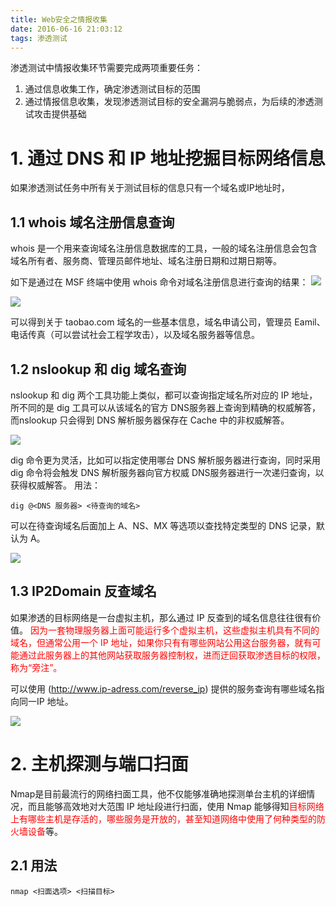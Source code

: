 ```yaml
---
title: Web安全之情报收集
date: 2016-06-16 21:03:12
tags: 渗透测试
---
```


渗透测试中情报收集环节需要完成两项重要任务：
1. 通过信息收集工作，确定渗透测试目标的范围
2. 通过情报信息收集，发现渗透测试目标的安全漏洞与脆弱点，为后续的渗透测试攻击提供基础

<!-- more -->
# 1. 通过 DNS 和 IP 地址挖掘目标网络信息
如果渗透测试任务中所有关于测试目标的信息只有一个域名或IP地址时，
## 1.1 whois 域名注册信息查询
whois 是一个用来查询域名注册信息数据库的工具，一般的域名注册信息会包含域名所有者、服务商、管理员邮件地址、域名注册日期和过期日期等。

如下是通过在 MSF 终端中使用 whois 命令对域名注册信息进行查询的结果：
![](https://ww2.sinaimg.cn/large/005CA6ZCjw1f4xenjqm3wj30i60cxacj.jpg)

![](https://ww3.sinaimg.cn/large/005CA6ZCgw1f4xeq4d7hjj30i60bytau.jpg)

可以得到关于 taobao.com 域名的一些基本信息，域名申请公司，管理员 Eamil、电话传真（可以尝试社会工程学攻击），以及域名服务器等信息。

## 1.2 nslookup 和 dig 域名查询
nslookup 和 dig 两个工具功能上类似，都可以查询指定域名所对应的 IP 地址，所不同的是 dig 工具可以从该域名的官方 DNS服务器上查询到精确的权威解答，而nslookup 只会得到 DNS 解析服务器保存在 Cache 中的非权威解答。

![](https://ww3.sinaimg.cn/large/005CA6ZCjw1f4xeilzf87j308605vdg5.jpg)


dig 命令更为灵活，比如可以指定使用哪台 DNS 解析服务器进行查询，同时采用 dig 命令将会触发 DNS 解析服务器向官方权威 DNS服务器进行一次递归查询，以获得权威解答。
用法：
```
dig @<DNS 服务器> <待查询的域名>
```

可以在待查询域名后面加上 A、NS、MX 等选项以查找特定类型的 DNS 记录，默认为 A。

![](https://ww2.sinaimg.cn/large/005CA6ZCjw1f4xfboqjbvj30hz0ch76d.jpg)

## 1.3 IP2Domain 反查域名
如果渗透的目标网络是一台虚拟主机，那么通过 IP 反查到的域名信息往往很有价值。
<font color="red">因为一套物理服务器上面可能运行多个虚拟主机，这些虚拟主机具有不同的域名，但通常公用一个 IP 地址，如果你只有有哪些网站公用这台服务器，就有可能通过此服务器上的其他网站获取服务器控制权，进而迂回获取渗透目标的权限，称为“旁注”。</font>

可以使用 (http://www.ip-adress.com/reverse_ip) 提供的服务查询有哪些域名指向同一IP 地址。

![](https://ww3.sinaimg.cn/large/005CA6ZCjw1f4xfep93jtj30hm0h6ad6.jpg)

# 2. 主机探测与端口扫面
Nmap是目前最流行的网络扫面工具，他不仅能够准确地探测单台主机的详细情况，而且能够高效地对大范围 IP 地址段进行扫面，使用 Nmap 能够得知<font color="red">目标网络上有哪些主机是存活的，哪些服务是开放的，甚至知道网络中使用了何种类型的防火墙设备</font>等。

## 2.1 用法
```
nmap <扫面选项> <扫描目标>
```
